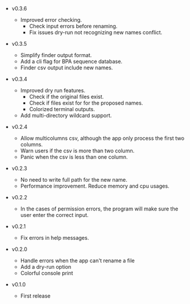 - v0.3.6
    - Improved error checking.
        - Check input errors before renaming.
        - Fix issues dry-run not recognizing new names conflict.
    
- v0.3.5
    - Simplify finder output format.
    - Add a cli flag for BPA sequence database.
    - Finder csv output include new names.

- v0.3.4
    - Improved dry run features.    
        - Check if the original files exist.
        - Check if files exist for for the proposed names.
        - Colorized terminal outputs.
    - Add multi-directory wildcard support.

- v0.2.4
    - Allow multicolumns csv, although the app only process the first two columns.
    - Warn users if the csv is more than two column.
    - Panic when the csv is less than one column.

- v0.2.3
    - No need to write full path for the new name.
    - Performance improvement. Reduce memory and cpu usages.

- v0.2.2
    - In the cases of permission errors, the program will make sure the
        user enter the correct input.

- v0.2.1
    - Fix errors in help messages.

- v0.2.0
    - Handle errors when the app can't rename a file
    - Add a dry-run option
    - Colorful console print

- v0.1.0
    - First release
